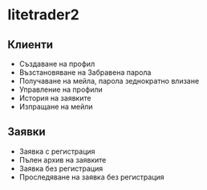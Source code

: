 # litetrader2

## Клиенти
* Създаване на профил
* Възстановяване на Забравена парола
* Получаване на мейла, парола зеднократно влизане 
* Управление на профили
* История на заявките
* Изпращане на мейли

## Заявки
* Заявка с регистрация
* Пълен архив на заявките
* Заявка без регистрация
* Проследяване на заявка без регистрация

